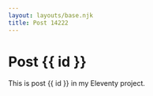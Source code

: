 ```yaml
---
layout: layouts/base.njk
title: Post 14222
---
```


# Post {{ id }}

This is post {{ id }} in my Eleventy project.
